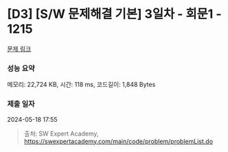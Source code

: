 # [D3] [S/W 문제해결 기본] 3일차 - 회문1 - 1215 

[문제 링크](https://swexpertacademy.com/main/code/problem/problemDetail.do?contestProbId=AV14QpAaAAwCFAYi) 

### 성능 요약

메모리: 22,724 KB, 시간: 118 ms, 코드길이: 1,848 Bytes

### 제출 일자

2024-05-18 17:55



> 출처: SW Expert Academy, https://swexpertacademy.com/main/code/problem/problemList.do